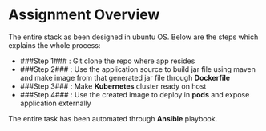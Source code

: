 # Assignment Overview

The entire stack as been designed in ubuntu OS. Below are the steps which explains the whole process:

* ###Step 1### : Git clone the repo where app resides
* ###Step 2### : Use the application source to build jar file using maven and make image from that generated jar file through **Dockerfile**
* ###Step 3### : Make **Kubernetes** cluster ready on host
* ###Step 4### : Use the created image to deploy in **pods** and expose application externally

The entire task has been automated through **Ansible** playbook.


